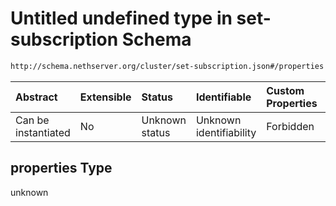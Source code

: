 # Untitled undefined type in set-subscription Schema

```txt
http://schema.nethserver.org/cluster/set-subscription.json#/properties
```



| Abstract            | Extensible | Status         | Identifiable            | Custom Properties | Additional Properties | Access Restrictions | Defined In                                                                      |
| :------------------ | :--------- | :------------- | :---------------------- | :---------------- | :-------------------- | :------------------ | :------------------------------------------------------------------------------ |
| Can be instantiated | No         | Unknown status | Unknown identifiability | Forbidden         | Allowed               | none                | [set-subscription.json\*](cluster/set-subscription.json "open original schema") |

## properties Type

unknown
